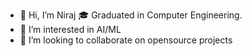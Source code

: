 - 👋 Hi, I’m Niraj
🎓 Graduated in Computer Engineering.
- 👀 I’m interested in AI/ML
- 💞️ I’m looking to collaborate on opensource projects
